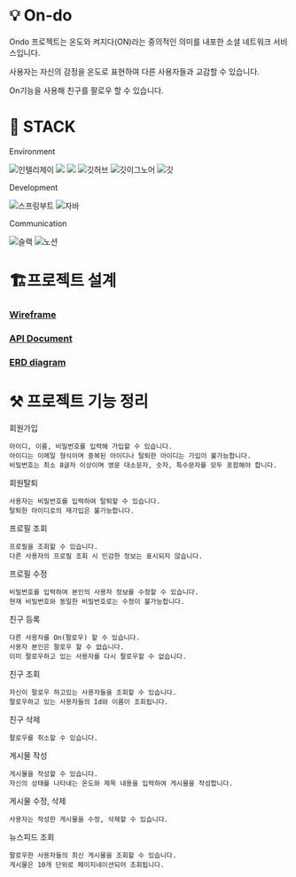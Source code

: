 # 💡 On-do

Ondo 프로젝트는 온도와 켜지다(ON)라는 중의적인 의미를 내포한 소셜 네트워크 서비스입니다.

사용자는 자신의 감정을 온도로 표현하여 다른 사용자들과 교감할 수 있습니다.

On기능을 사용해 친구를 팔로우 할 수 있습니다.

# 🚀 STACK

Environment


![인텔리제이](   https://img.shields.io/badge/IntelliJ_IDEA-000000.svg?style=for-the-badge&logo=intellij-idea&logoColor=white)
![](https://img.shields.io/badge/Gradle-02303a?style=for-the-badge&logo=gradle&logoColor=white)
![](https://img.shields.io/badge/Postman-ff6c37?style=for-the-badge&logo=postman&logoColor=white)
![깃허브](https://img.shields.io/badge/GitHub-100000?style=for-the-badge&logo=github&logoColor=white)
![깃이그노어](https://img.shields.io/badge/gitignore.io-204ECF?style=for-the-badge&logo=gitignore.io&logoColor=white)
![깃](https://img.shields.io/badge/GIT-E44C30?style=for-the-badge&logo=git&logoColor=white)

Development

![스프링부트](https://img.shields.io/badge/SpringBoot-6db33f?style=for-the-badge&logo=springboot&logoColor=white)
![자바](https://img.shields.io/badge/Java-ED8B00?style=for-the-badge&logo=openjdk&logoColor=white)

Communication

![슬랙](  https://img.shields.io/badge/Slack-4A154B?style=for-the-badge&logo=slack&logoColor=white)
![노션](https://img.shields.io/badge/Notion-000000?style=for-the-badge&logo=notion&logoColor=white)

# 🏗️프로젝트 설계

### [Wireframe](https://app.diagrams.net/#G1RcLdWvKKMh_7lyUwlDD0fZw9KPu_snqT#{%22pageId%22:%2203018318-947c-dd8e-b7a3-06fadd420f32%22})

### [API Document](https://documenter.getpostman.com/view/37564576/2sAXjNWqFm)

### [ERD diagram](https://www.erdcloud.com/d/HENWahcE3QRN2q6Yk)

# ⚒️ 프로젝트 기능 정리

회원가입

    아이디, 이름, 비밀번호를 입력해 가입할 수 있습니다.
    아이디는 이메일 형식이며 중복된 아이디나 탈퇴한 아이디는 가입이 불가능합니다.
    비밀번호는 최소 8글자 이상이며 영문 대소문자, 숫자, 특수문자를 모두 포함해야 합니다.

회원탈퇴

    사용자는 비밀번호를 입력하여 탈퇴할 수 있습니다.
    탈퇴한 아이디로의 재가입은 불가능합니다.

프로필 조회

    프로필을 조회할 수 있습니다.
    다른 사용자의 프로필 조회 시 민감한 정보는 표시되지 않습니다.

프로필 수정

    비밀번호를 입력하여 본인의 사용자 정보를 수정할 수 있습니다.
    현재 비밀번호와 동일한 비밀번호로는 수정이 불가능합니다.

친구 등록

    다른 사용자를 On(팔로우) 할 수 있습니다.
    사용자 본인은 팔로우 할 수 없습니다.
    이미 팔로우하고 있는 사용자를 다시 팔로우할 수 없습니다.

친구 조회

    자신이 팔로우 하고있는 사용자들을 조회할 수 있습니다.
    팔로우하고 있는 사용자들의 Id와 이름이 조회됩니다.

친구 삭제

    팔로우를 취소할 수 있습니다.

게시물 작성

    게시물을 작성할 수 있습니다.
    자신의 상태를 나타내는 온도와 제목 내용을 입력하여 게시물을 작성합니다.

게시물 수정, 삭제

    사용자는 작성한 게시물을 수정, 삭제할 수 있습니다.
    
뉴스피드 조회

    팔로우한 사용자들의 최신 게시물을 조회할 수 있습니다.
    게시물은 10개 단위로 페이지네이션되어 조회됩니다.